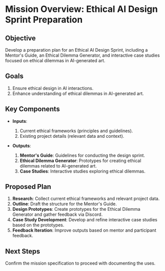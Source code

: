 

# Mission Overview: Ethical AI Design Sprint Preparation

## Objective

Develop a preparation plan for an Ethical AI Design Sprint, including a Mentor's Guide, an Ethical Dilemma Generator, and interactive case studies focused on ethical dilemmas in AI-generated art.

## Goals

1. Ensure ethical design in AI interactions.
2. Enhance understanding of ethical dilemmas in AI-generated art.

## Key Components

- **Inputs**:
  1. Current ethical frameworks (principles and guidelines).
  2. Existing project details (relevant data and context).

- **Outputs**:
  1. **Mentor's Guide**: Guidelines for conducting the design sprint.
  2. **Ethical Dilemma Generator**: Prototypes for creating ethical dilemmas related to AI-generated art.
  3. **Case Studies**: Interactive studies exploring ethical dilemmas.

## Proposed Plan

1. **Research**: Collect current ethical frameworks and relevant project data.
2. **Outline**: Draft the structure for the Mentor's Guide.
3. **Design Prototypes**: Create prototypes for the Ethical Dilemma Generator and gather feedback via Discord.
4. **Case Study Development**: Develop and refine interactive case studies based on the prototypes.
5. **Feedback Iteration**: Improve outputs based on mentor and participant feedback.

## Next Steps

Confirm the mission specification to proceed with documenting the uses.